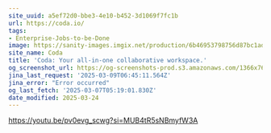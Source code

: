 ```yaml
---
site_uuid: a5ef72d0-bbe3-4e10-b452-3d1069f7fc1b
url: https://coda.io/
tags:
- Enterprise-Jobs-to-be-Done
image: https://sanity-images.imgix.net/production/6b46953798756d87bc1ad579a32d2af427ba6d3d-1200x628.png?w=&auto=format%2Ccompress
site_name: Coda
title: 'Coda: Your all-in-one collaborative workspace.'
og_screenshot_url: https://og-screenshots-prod.s3.amazonaws.com/1366x768/80/false/d9cc37c9e295374b4b44803cb550b434857eb82bf038419d25186e2b407f5511.jpeg
jina_last_request: '2025-03-09T06:45:11.564Z'
jina_error: "Error occurred"
og_last_fetch: '2025-03-07T05:19:01.830Z'
date_modified: 2025-03-24
---
```




https://youtu.be/pv0evg_scwg?si=MUB4tR5sNBmyfW3A
